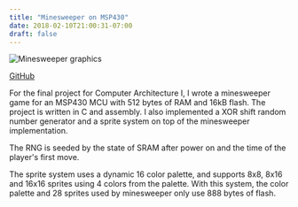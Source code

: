 ```yaml
---
title: "Minesweeper on MSP430"
date: 2018-02-10T21:00:31-07:00
draft: false
---
```


![Minesweeper graphics][minesweeper-thumb]

[GitHub][repo]

For the final project for Computer Architecture I, I wrote a minesweeper game
for an MSP430 MCU with 512 bytes of RAM and 16kB flash. The project is written
in C and assembly. I also implemented a XOR shift random number generator and a
sprite system on top of the minesweeper implementation.

The RNG is seeded by the state of SRAM after power on and the time of the player's first move.

The sprite system uses a dynamic 16 color palette, and supports 8x8, 8x16 and
16x16 sprites using 4 colors from the palette. With this system, the color
palette and 28 sprites used by minesweeper only use 888 bytes of flash.

[repo]: https://github.com/utep-cs-arch-classes/arch1-project3-eseymour/blob/master/minesweeper/board.h

[minesweeper-thumb]: img/minesweeper-thumb.png
